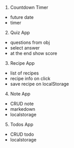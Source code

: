 1. Countdown Timer

- future date
- timer

2. Quiz App

- questions from obj
- select answer
- at the end show score

3. Recipe App

- list of recipes
- recipe info on click
- save recipe on localStorage

4. Note App
- CRUD note
- markedown
- localstorage

5. Todos App
- CRUD todo
- localstorage